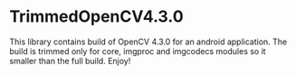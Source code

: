 # TrimmedOpenCV4.3.0

This library contains build of OpenCV 4.3.0 for an android application.
The build is trimmed only for core, imgproc and imgcodecs modules so it smaller than the full build.
Enjoy!
